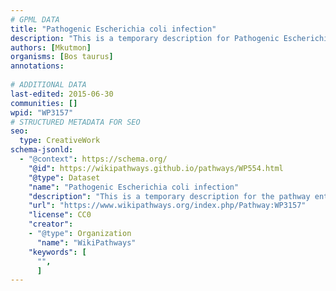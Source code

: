 ```yaml
---
# GPML DATA
title: "Pathogenic Escherichia coli infection"
description: "This is a temporary description for Pathogenic Escherichia coli infection"
authors: [Mkutmon]
organisms: [Bos taurus]
annotations:
  
# ADDITIONAL DATA
last-edited: 2015-06-30
communities: []
wpid: "WP3157"
# STRUCTURED METADATA FOR SEO
seo:
  type: CreativeWork
schema-jsonld:
  - "@context": https://schema.org/
    "@id": https://wikipathways.github.io/pathways/WP554.html
    "@type": Dataset
    "name": "Pathogenic Escherichia coli infection"
    "description": "This is a temporary description for the pathway entitled: Pathogenic Escherichia coli infection"
    "url": "https://www.wikipathways.org/index.php/Pathway:WP3157"
    "license": CC0
    "creator":
    - "@type": Organization
      "name": "WikiPathways"
    "keywords": [
      "",
      ]
---
```

